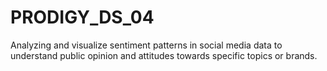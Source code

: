 # PRODIGY_DS_04
Analyzing and visualize sentiment patterns in social media data to understand public opinion and attitudes towards specific topics or brands.
